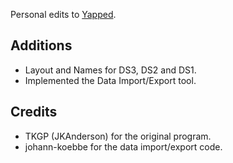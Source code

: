 Personal edits to [Yapped](https://github.com/JKAnderson/Yapped).

## Additions
* Layout and Names for DS3, DS2 and DS1.
* Implemented the Data Import/Export tool.

## Credits
* TKGP (JKAnderson) for the original program.
* johann-koebbe for the data import/export code.
